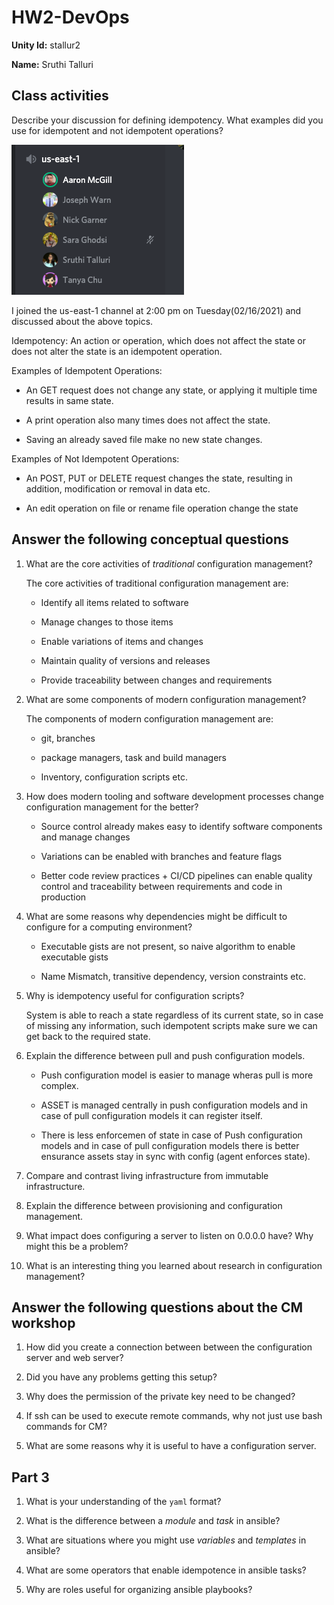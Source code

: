 # HW2-DevOps

**Unity Id:** stallur2

**Name:** Sruthi Talluri 

## Class activities

Describe your discussion for defining idempotency.  What examples did you use for idempotent and not idempotent operations?

<img src="resource_imgs/Discussion.png">

I joined the us-east-1 channel at 2:00 pm on Tuesday(02/16/2021) and discussed about the above topics. 

Idempotency: 
An action or operation, which does not affect the state or does not alter the state is an idempotent operation. 

Examples of Idempotent Operations: 

* An GET request does not change any state, or applying it multiple time results in same state. 

* A print operation also many times does not affect the state. 

* Saving an already saved file make no new state changes. 

Examples of Not Idempotent Operations: 

* An POST, PUT or DELETE request changes the state, resulting in addition, modification or removal in data etc. 

* An edit operation on file or rename file operation change the state

## Answer the following conceptual questions 

1. What are the core activities of *traditional* configuration management?

    The core activities of traditional configuration management are: 

    * Identify all items related to software

    * Manage changes to those items

    * Enable variations of items and changes 

    * Maintain quality of versions and releases 

    * Provide traceability between changes and requirements 

2. What are some components of modern configuration management?

    The components of modern configuration management are: 

    * git, branches

    * package managers, task and build managers 

    * Inventory, configuration scripts  etc. 


3. How does modern tooling and software development processes change configuration management for the better?
    
    * Source control already makes easy to identify software components and manage changes 

    * Variations can be enabled with branches and feature flags 

    * Better code review practices + CI/CD pipelines can enable quality control and traceability between requirements and code in production 

4. What are some reasons why dependencies might be difficult to configure for a computing environment?

    * Executable gists are not present, so naive algorithm to enable executable gists 

    * Name Mismatch, transitive dependency, version constraints etc. 

5. Why is idempotency useful for configuration scripts?

    System is able to reach a state regardless of its current state, so in case of missing any information, such idempotent scripts make sure we can get back to the required state. 
     
6. Explain the difference between pull and push configuration models.

    * Push configuration model is easier to manage wheras pull is more complex. 

    * ASSET is managed centrally in push configuration models and in case of pull configuration models it can register itself. 

    * There is less enforcemen of state in case of Push configuration models and in case of pull configuration models there is better ensurance assets stay in sync with config (agent enforces state).

7. Compare and contrast living infrastructure from immutable infrastructure.


8. Explain the difference between provisioning and configuration management.


9. What impact does configuring a server to listen on 0.0.0.0 have? Why might this be a problem?



10. What is an interesting thing you learned about research in configuration management?



## Answer the following questions about the CM workshop 

1. How did you create a connection between between the configuration server and web server?

2. Did you have any problems getting this setup?

3. Why does the permission of the private key need to be changed?

4. If ssh can be used to execute remote commands, why not just use bash commands for CM?

5. What are some reasons why it is useful to have a configuration server.


## Part 3

1. What is your understanding of the `yaml` format?

2. What is the difference between a *module* and *task* in ansible?

3. What are situations where you might use *variables* and *templates* in ansible?

4. What are some operators that enable idempotence in ansible tasks?

5. Why are roles useful for organizing ansible playbooks?